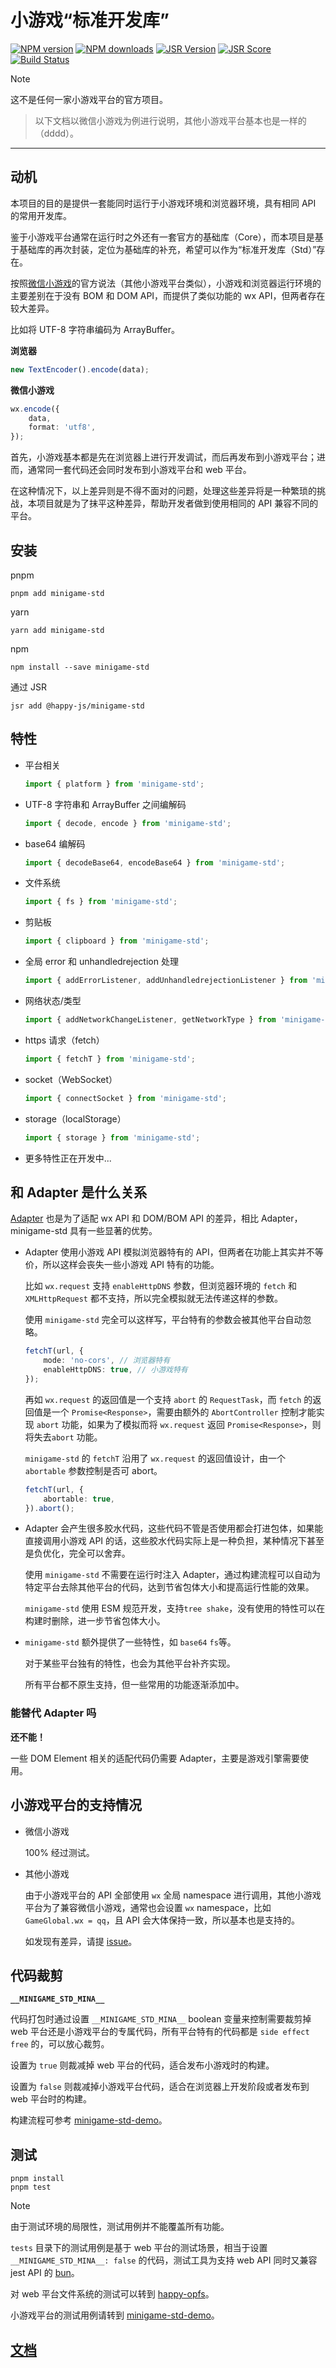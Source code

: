 # 小游戏“标准开发库”

[![NPM version](https://img.shields.io/npm/v/minigame-std.svg)](https://npmjs.org/package/minigame-std)
[![NPM downloads](https://badgen.net/npm/dm/minigame-std)](https://npmjs.org/package/minigame-std)
[![JSR Version](https://jsr.io/badges/@happy-js/minigame-std)](https://jsr.io/@happy-js/minigame-std)
[![JSR Score](https://jsr.io/badges/@happy-js/minigame-std/score)](https://jsr.io/@happy-js/minigame-std/score)
[![Build Status](https://github.com/jiangjie/minigame-std/actions/workflows/test.yml/badge.svg)](https://github.com/jiangjie/minigame-std/actions/workflows/test.yml)

> [!NOTE]
> 这不是任何一家小游戏平台的官方项目。

> 以下文档以微信小游戏为例进行说明，其他小游戏平台基本也是一样的（dddd）。

---

## 动机

本项目的目的是提供一套能同时运行于小游戏环境和浏览器环境，具有相同 API 的常用开发库。

鉴于小游戏平台通常在运行时之外还有一套官方的基础库（Core），而本项目是基于基础库的再次封装，定位为基础库的补充，希望可以作为“标准开发库（Std）”存在。

按照[微信小游戏](https://developers.weixin.qq.com/minigame/dev/guide/)的官方说法（其他小游戏平台类似），小游戏和浏览器运行环境的主要差别在于没有 BOM 和 DOM API，而提供了类似功能的 wx API，但两者存在较大差异。

比如将 UTF-8 字符串编码为 ArrayBuffer。

**浏览器**

```ts
new TextEncoder().encode(data);
```

**微信小游戏**

```ts
wx.encode({
    data,
    format: 'utf8',
});
```

首先，小游戏基本都是先在浏览器上进行开发调试，而后再发布到小游戏平台；进而，通常同一套代码还会同时发布到小游戏平台和 web 平台。

在这种情况下，以上差异则是不得不面对的问题，处理这些差异将是一种繁琐的挑战，本项目就是为了抹平这种差异，帮助开发者做到使用相同的 API 兼容不同的平台。

## 安装

pnpm

```
pnpm add minigame-std
```

yarn

```
yarn add minigame-std
```

npm

```
npm install --save minigame-std
```

通过 JSR

```
jsr add @happy-js/minigame-std
```

## 特性

-   平台相关
    ```js
    import { platform } from 'minigame-std';
    ```
-   UTF-8 字符串和 ArrayBuffer 之间编解码
    ```js
    import { decode, encode } from 'minigame-std';
    ```
-   base64 编解码
    ```js
    import { decodeBase64, encodeBase64 } from 'minigame-std';
    ```
-   文件系统
    ```js
    import { fs } from 'minigame-std';
    ```
-   剪贴板
    ```js
    import { clipboard } from 'minigame-std';
    ```
-   全局 error 和 unhandledrejection 处理
    ```js
    import { addErrorListener, addUnhandledrejectionListener } from 'minigame-std';
-   网络状态/类型
    ```js
    import { addNetworkChangeListener, getNetworkType } from 'minigame-std';
    ```
-   https 请求（fetch）
    ```js
    import { fetchT } from 'minigame-std';
    ```
-   socket（WebSocket）
    ```js
    import { connectSocket } from 'minigame-std';
    ```
-   storage（localStorage）
    ```js
    import { storage } from 'minigame-std';
    ```
-   更多特性正在开发中...

## 和 Adapter 是什么关系

[Adapter](https://developers.weixin.qq.com/minigame/dev/game-engine/workflow/adapter.html) 也是为了适配 wx API 和 DOM/BOM API 的差异，相比 Adapter，minigame-std 具有一些显著的优势。

-   Adapter 使用小游戏 API 模拟浏览器特有的 API，但两者在功能上其实并不等价，所以这样会丧失一些小游戏 API 特有的功能。

    比如 `wx.request` 支持 `enableHttpDNS` 参数，但浏览器环境的 `fetch` 和 `XMLHttpRequest` 都不支持，所以完全模拟就无法传递这样的参数。

    使用 `minigame-std` 完全可以这样写，平台特有的参数会被其他平台自动忽略。

    ```ts
    fetchT(url, {
        mode: 'no-cors', // 浏览器特有
        enableHttpDNS: true, // 小游戏特有
    });
    ```

    再如 `wx.request` 的返回值是一个支持 `abort` 的 `RequestTask`，而 `fetch` 的返回值是一个 `Promise<Response>`，需要由额外的 `AbortController` 控制才能实现 `abort` 功能，如果为了模拟而将 `wx.request` 返回 `Promise<Response>`，则将失去`abort` 功能。

    `minigame-std` 的 `fetchT` 沿用了 `wx.request` 的返回值设计，由一个 `abortable` 参数控制是否可 abort。

    ```ts
    fetchT(url, {
        abortable: true,
    }).abort();
    ```

-   Adapter 会产生很多胶水代码，这些代码不管是否使用都会打进包体，如果能直接调用小游戏 API 的话，这些胶水代码实际上是一种负担，某种情况下甚至是负优化，完全可以舍弃。

    使用 `minigame-std` 不需要在运行时注入 Adapter，通过构建流程可以自动为特定平台去除其他平台的代码，达到节省包体大小和提高运行性能的效果。

    `minigame-std` 使用 ESM 规范开发，支持`tree shake`，没有使用的特性可以在构建时删除，进一步节省包体大小。

-   `minigame-std` 额外提供了一些特性，如 `base64` `fs`等。

    对于某些平台独有的特性，也会为其他平台补齐实现。

    所有平台都不原生支持，但一些常用的功能逐渐添加中。

### 能替代 Adapter 吗

**还不能！**

一些 DOM Element 相关的适配代码仍需要 Adapter，主要是游戏引擎需要使用。

## 小游戏平台的支持情况

-   微信小游戏

    100% 经过测试。

-   其他小游戏

    由于小游戏平台的 API 全部使用 `wx` 全局 namespace 进行调用，其他小游戏平台为了兼容微信小游戏，通常也会设置 `wx` namespace，比如 `GameGlobal.wx = qq`，且 API 会大体保持一致，所以基本也是支持的。

    如发现有差异，请提 [issue](https://github.com/JiangJie/minigame-std/issues)。

## 代码裁剪

**`__MINIGAME_STD_MINA__`**

代码打包时通过设置 `__MINIGAME_STD_MINA__` boolean 变量来控制需要裁剪掉 web 平台还是小游戏平台的专属代码，所有平台特有的代码都是 `side effect free` 的，可以放心裁剪。

设置为 `true` 则裁减掉 web 平台的代码，适合发布小游戏时的构建。

设置为 `false` 则裁减掉小游戏平台代码，适合在浏览器上开发阶段或者发布到 web 平台时的构建。

构建流程可参考 [minigame-std-demo](https://github.com/JiangJie/minigame-std-demo)。

## 测试

```
pnpm install
pnpm test
```

> [!NOTE]
> 由于测试环境的局限性，测试用例并不能覆盖所有功能。

`tests` 目录下的测试用例是基于 web 平台的测试场景，相当于设置 `__MINIGAME_STD_MINA__: false` 的代码，测试工具为支持 web API 同时又兼容 jest API 的 [bun](https://bun.sh/)。

对 web 平台文件系统的测试可以转到 [happy-opfs](https://github.com/JiangJie/happy-opfs)。

小游戏平台的测试用例请转到 [minigame-std-demo](https://github.com/JiangJie/minigame-std-demo)。

## [文档](docs/README.md)